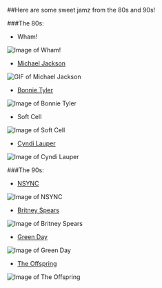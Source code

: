 ##Here are some sweet jamz from the 80s and 90s!

###The 80s:
* Wham!

![Image of Wham!](http://karenbooth.net/wp-content/uploads/2014/07/wham.gif)

* [Michael Jackson](http://www.michaeljackson.com/us/home)

![GIF of Michael Jackson](https://nerdymindsmagazine.files.wordpress.com/2014/10/thrillerdance.gif)

* [Bonnie Tyler](http://www.bonnietyler.com/)

![Image of Bonnie Tyler](http://www.virginmedia.com/images/cheesiest-bonnie-tyler-590x350.jpg)

* Soft Cell

![Image of Soft Cell](https://thenewvinylvillain.files.wordpress.com/2013/10/soft-cell-2-party-time.jpg)

* [Cyndi Lauper](http://cyndilauper.com/)

![Image of Cyndi Lauper](http://4.bp.blogspot.com/_5sZdPjTGuSU/S8YeYd3G0MI/AAAAAAAAAFo/XcNNXW28INg/s1600/cyndi+lauper+3.jpg)


###The 90s:
* [NSYNC](http://www.nsync.com/)

![Image of NSYNC](https://fbcdn-sphotos-c-a.akamaihd.net/hphotos-ak-xfa1/v/t1.0-9/p526x296/1932279_10152342743957259_2054549029_n.jpg?oh=f28ad4989ac604547309c12ea4937616&oe=54DAB4AD&__gda__=1427856678_9b380a414f6403fec3037f1494d4a862)

* [Britney Spears](http://www.britneyspears.com/)

![Image of Britney Spears](http://images2.fanpop.com/images/photos/6800000/Britney-90-s-britney-spears-6827037-2560-2500.jpg)

* [Green Day](http://www.greenday.com/)

![Image of Green Day](http://25.media.tumblr.com/tumblr_lxhi161RlO1qhh5fto1_500.jpg)

* [The Offspring](http://offspring.com/)

![Image of The Offspring](http://www.vegaschatter.com/files/1425/offspring.jpg)
